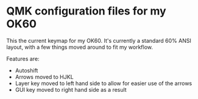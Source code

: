 # QMK configuration files for my OK60

This the current keymap for my OK60. It's currently a standard 60% ANSI layout, with a few things moved around to fit my workflow.

Features are:

* Autoshift
* Arrows moved to HJKL
* Layer key moved to left hand side to allow for easier use of the arrows
* GUI key moved to right hand side as a result